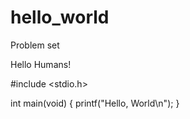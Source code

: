 # hello_world
Problem set

Hello Humans!

#include <stdio.h>

int main(void)
{
    printf("Hello, World\n");
}
